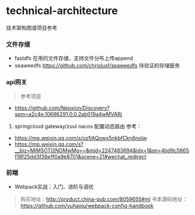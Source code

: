 # technical-architecture
技术架构图谱项目参考

### 文件存储
* fastdfs 在用的文件存储，支持文件分布上传append
* seaweedfs https://github.com/chrislusf/seaweedfs 待验证的存储服务

### api网关
> 参考项目
* https://github.com/Nepxion/Discovery?spm=a2c4e.10696291.0.0.2ab019a4wMVARj

1. springcloud gateway/zuul nacos 配置动态路由
参考：
* https://mp.weixin.qq.com/s/ozfjAQowx5nkbfCkn6nolw
* https://mp.weixin.qq.com/s?__biz=MjM5OTI2NDMwMg==&mid=2247483694&idx=1&sn=4bd9c5865f18f25dd3f38e1f0a9e8701&scene=21#wechat_redirect


### 前端
* Webpack实战：入门、进阶与调优
> 购买地址：http://product.china-pub.com/8059655#ml
书本源码地址：https://github.com/yuhaoju/webpack-config-handbook

